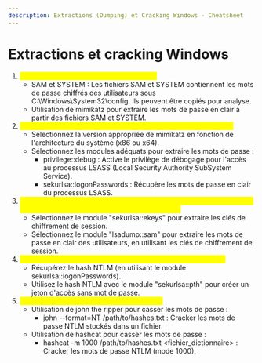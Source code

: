 ```yaml
---
description: Extractions (Dumping) et Cracking Windows - Cheatsheet
---
```


# Extractions et cracking Windows

1. <mark style="color:yellow;">Récupération des mots de passe stockés :</mark>
   * SAM et SYSTEM : Les fichiers SAM et SYSTEM contiennent les mots de passe chiffrés des utilisateurs sous C:\Windows\System32\config. Ils peuvent être copiés pour analyse.
   * Utilisation de mimikatz pour extraire les mots de passe en clair à partir des fichiers SAM et SYSTEM.
2. <mark style="color:yellow;">Utilisation de mimikatz pour récupérer les mots de passe en clair :</mark>
   * Sélectionnez la version appropriée de mimikatz en fonction de l'architecture du système (x86 ou x64).
   * Sélectionnez les modules adéquats pour extraire les mots de passe :
     * privilege::debug : Active le privilège de débogage pour l'accès au processus LSASS (Local Security Authority SubSystem Service).
     * sekurlsa::logonPasswords : Récupère les mots de passe en clair du processus LSASS.
3. <mark style="color:yellow;">Utilisation de mimikatz pour récupérer les mots de passe en clair depuis une session système (NT AUTHORITY\SYSTEM) :</mark>
   * Sélectionnez le module "sekurlsa::ekeys" pour extraire les clés de chiffrement de session.
   * Sélectionnez le module "lsadump::sam" pour extraire les mots de passe en clair des utilisateurs, en utilisant les clés de chiffrement de session.
4. <mark style="color:yellow;">Utilisation de mimikatz pour les attaques pass-the-hash (PTH) :</mark>
   * Récupérez le hash NTLM (en utilisant le module sekurlsa::logonPasswords).
   * Utilisez le hash NTLM avec le module "sekurlsa::pth" pour créer un jeton d'accès sans mot de passe.
5. <mark style="color:yellow;">Cracking de mots de passe avec des outils :</mark>
   * Utilisation de john the ripper pour casser les mots de passe :
     * john --format=NT /path/to/hashes.txt : Cracker les mots de passe NTLM stockés dans un fichier.
   * Utilisation de hashcat pour casser les mots de passe :
     * hashcat -m 1000 /path/to/hashes.txt \<fichier\_dictionnaire> : Cracker les mots de passe NTLM (mode 1000).
